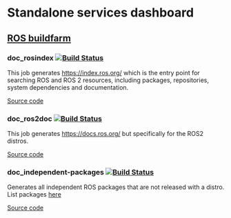 # Standalone services dashboard
## [ROS buildfarm](https://build.ros.org/)
### doc_rosindex [![Build Status](https://build.ros.org/job/doc_rosindex/badge/icon)](https://build.ros.org/job/doc_rosindex/)
This job generates https://index.ros.org/ which is the entry point for searching ROS and ROS 2 resources, including packages, repositories, system dependencies and documentation.

[Source code](https://github.com/ros-infrastructure/ros_buildfarm_config/blob/production/doc-rosindex.yaml)

### doc_ros2doc [![Build Status](https://build.ros.org/job/doc_ros2doc/badge/icon)](https://build.ros.org/job/doc_ros2doc/)
This job generates https://docs.ros.org/ but specifically for the ROS2 distros.


[Source code](https://github.com/ros-infrastructure/ros_buildfarm_config/blob/production/doc-ros2-documentation.yaml)

### doc_independent-packages [![Build Status](https://build.ros.org/job/doc_independent-packages/badge/icon)](https://build.ros.org/job/doc_independent-packages/)

Generates all independent ROS packages that are not released with a distro. List packages [here](http://docs.ros.org/en/independent/) 

[Source code](https://github.com/ros-infrastructure/ros_buildfarm_config/blob/production/doc-independent-build.yaml)